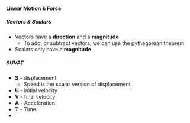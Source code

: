 #### Linear Motion & Force
##### Vectors & Scalars
- Vectors have a **direction** and a **magnitude**
	- To add, or subtract vectors, we can use the pythagorean theorem
- Scalars only have a **magnitude**

##### SUVAT
- **S** - displacement
	- Speed is the scalar version of displacement.
- **U** - initial velocity
- **V** - final velocity
- **A** - Acceleration
- **T** - Time
- 